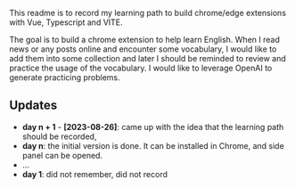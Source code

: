 This readme is to record my learning path to build chrome/edge extensions with Vue, Typescript and VITE. 

The goal is to build a chrome extension to help learn English. When I read news or any posts online and encounter some vocabulary, I would like to add them into some collection and later I should be reminded to review and practice the usage of the vocabulary. I would like to leverage OpenAI to generate practicing problems. 

## Updates
- **day n + 1** - **[2023-08-26]**: came up with the idea that the learning path should be recorded, 
- **day n**: the initial version is done. It can be installed in Chrome, and side panel can be opened.
- ...
- **day 1**: did not remember, did not record